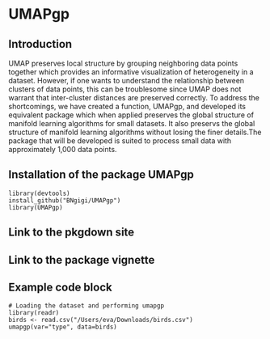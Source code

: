 # UMAPgp

## Introduction

UMAP preserves local structure by grouping neighboring data points together which provides an informative visualization of heterogeneity in a dataset. However, if one wants to understand the relationship between clusters of data points, this can be troublesome since UMAP does not warrant that inter-cluster distances are preserved correctly. To address the shortcomings, we have created a function, UMAPgp, and developed its equivalent package which when applied preserves the global structure of manifold learning algorithms for small datasets. It also preservs the global structure of manifold learning algorithms without losing the finer details.The package that will be developed is suited to process small data with approximately 1,000 data points.

## Installation of the package UMAPgp

```{r}
library(devtools)
install_github("BNgigi/UMAPgp")
library(UMAPgp)
```

## Link to the pkgdown site

## Link to the package vignette

## Example code block
```{r}
# Loading the dataset and performing umapgp
library(readr)
birds <- read.csv("/Users/eva/Downloads/birds.csv") 
umapgp(var="type", data=birds)
```